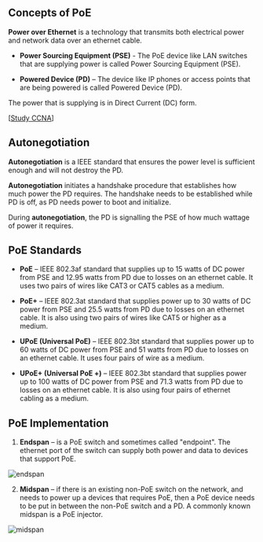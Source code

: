 ## Concepts of PoE

**Power over Ethernet** is a technology that transmits both electrical power and network data over an ethernet cable.

- **Power Sourcing Equipment (PSE)** -  The PoE device like LAN switches that are supplying power is called Power Sourcing Equipment (PSE).

- **Powered Device (PD)**  –  The device like IP phones or access points that are being powered is called Powered Device (PD).

The power that is supplying is in Direct Current (DC) form.

[[Study CCNA](https://study-ccna.com/power-over-ethernet-poe/)]

## Autonegotiation

**Autonegotiation** is a IEEE standard that ensures the power level is sufficient enough and will not destroy the PD.

**Autonegotiation** initiates a handshake procedure that establishes how much power the PD requires.
The handshake needs to be established while PD is off, as PD needs power to boot and initialize.

During **autonegotiation**, the PD is signalling the PSE of how much wattage of power it requires.

## PoE Standards

- **PoE** – IEEE 802.3af standard that supplies up to 15 watts of DC power from PSE and 12.95 watts from PD due to losses on an ethernet cable.
It uses two pairs of wires like CAT3 or CAT5 cables as a medium.

- **PoE+** – IEEE 802.3at standard that supplies power up to 30 watts of DC power from PSE and 25.5 watts from PD due to losses on an ethernet cable.
It is also using two pairs of wires like CAT5 or higher as a medium.

- **UPoE (Universal PoE)** – IEEE 802.3bt standard that supplies power up to 60 watts of DC power from PSE and 51 watts from PD due to losses on an ethernet cable.
It uses four pairs of wire as a medium.

- **UPoE+ (Universal PoE +)** – IEEE 802.3bt standard that supplies power up to 100 watts of DC power from PSE and 71.3 watts from PD due to losses on an ethernet cable.
It is also using four pairs of ethernet cabling as a medium.

## PoE Implementation

1. **Endspan** – is a PoE switch and sometimes called "endpoint".
The ethernet port of the switch can supply both power and data to devices that support PoE.

<img src="https://server/path/to/image.ext" alt="endspan" class="inline" />

2. **Midspan** – if there is an existing non-PoE switch on the network, and needs to power up a devices that requires PoE, then a PoE device needs to be put in between the non-PoE switch and a PD.
A commonly known midspan is a PoE injector.

<img src="https://server/path/to/image.ext" alt="midspan" class="inline" />
